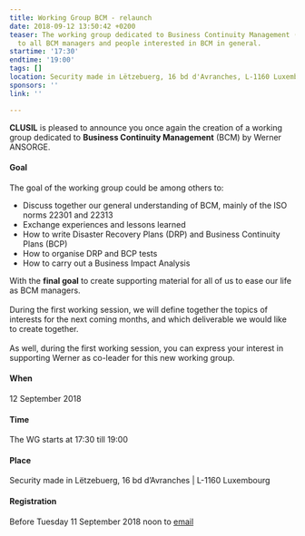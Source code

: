 ```yaml
---
title: Working Group BCM - relaunch
date: 2018-09-12 13:50:42 +0200
teaser: The working group dedicated to Business Continuity Management (BCM) is addressed
  to all BCM managers and people interested in BCM in general.
startime: '17:30'
endtime: '19:00'
tags: []
location: Security made in Lëtzebuerg, 16 bd d'Avranches, L-1160 Luxembourg
sponsors: ''
link: ''

---
```

**CLUSIL** is pleased to announce you once again the creation of a working group dedicated to **Business Continuity Management** (BCM) by Werner ANSORGE.

#### Goal 

The goal of the working group could be among others to:

* Discuss together our general understanding of BCM, mainly of the ISO norms 22301 and 22313
* Exchange experiences and lessons learned
* How to write Disaster Recovery Plans (DRP) and Business Continuity Plans (BCP)
* How to organise DRP and BCP tests
* How to carry out a Business Impact Analysis

With the **final goal** to create supporting material for all of us to ease our life as BCM managers.  
   
During the first working session, we will define together the topics of interests for the next coming months, and which deliverable we would like to create together.  
   
As well, during the first working session, you can express your interest in supporting Werner as co-leader for this new working group.

#### When

12 September 2018

#### Time

The WG starts at 17:30 till 19:00

#### Place

Security made in Lëtzebuerg, 16 bd d’Avranches | L-1160 Luxembourg

#### Registration

Before Tuesday 11 September 2018 noon to [email](mailto:margot.hartman@securitymadein.lu)